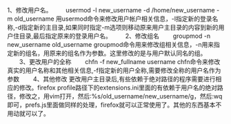 1、修改用户名。
　　usermod -l new_username -d /home/new_username -m old_username
用usermod命令来修改用户帐户相关信息，-l指定新的登录名称,-d指定新的主目录,如果同时指定-m选项则移动原来用户主目录的内容到新的用户住目录,最后指定原来的登录用户名。
　　2、修改组名
　　groupmod -n new_username old_username
groupmod命令用来修改组相关信息，-n用来指定新的组名，用原来的组名作为参数。这里修改的是与用户默认同名的组。
　　3、更改用户的全称
　　chfn -f new_fullname username
chfn命令来修改真实的用户名称和其他相关信息,-f指定新的用户全称,需要修改全称的用户名作为参数
　　4、其他修改
更改用户主目录后,有些依赖于绝对路径的程序需要进行相应的修改。firefox profile路径下的extensions.ini里面的有依赖于用户名的绝对路径，修改之，用vim打开，然后:%s/old_username/new_username/g，然后:wq即可，prefs.js里面做同样的处理，firefox就可以正常使用了。其他的东西基本不用动就可以了。
